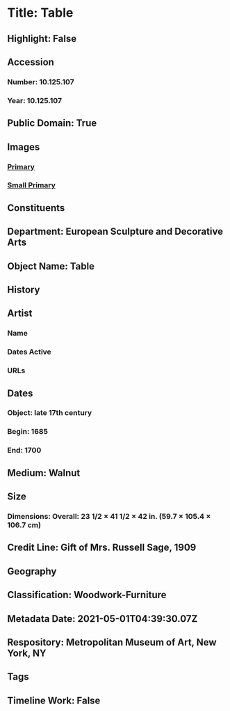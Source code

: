 # Title: Table
## Highlight: False
## Accession
### Number: 10.125.107
### Year: 10.125.107
## Public Domain: True
## Images
### [Primary](https://images.metmuseum.org/CRDImages/es/original/11894.jpg)
### [Small Primary](https://images.metmuseum.org/CRDImages/es/web-large/11894.jpg)
## Constituents
## Department: European Sculpture and Decorative Arts
## Object Name: Table
## History
## Artist
### Name
### Dates Active
### URLs
## Dates
### Object: late 17th century
### Begin: 1685
### End: 1700
## Medium: Walnut
## Size
### Dimensions: Overall: 23 1/2 × 41 1/2 × 42 in. (59.7 × 105.4 × 106.7 cm)
## Credit Line: Gift of Mrs. Russell Sage, 1909
## Geography
## Classification: Woodwork-Furniture
## Metadata Date: 2021-05-01T04:39:30.07Z
## Respository: Metropolitan Museum of Art, New York, NY
## Tags
## Timeline Work: False